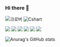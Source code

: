 ### Hi there 👋

<!--
**cheonbosik/cheonbosik** is a ✨ _special_ ✨ repository because its `README.md` (this file) appears on your GitHub profile.

Here are some ideas to get you started:

- 🔭 I’m currently working on ...
- 🌱 I’m currently learning ...
- 👯 I’m looking to collaborate on ...
- 🤔 I’m looking for help with ...
- 💬 Ask me about ...
- 📫 How to reach me: ...
- 😄 Pronouns: ...
- ⚡ Fun fact: ...
-->

<!-- 주석 입니다. : 아래는 마크다운(Mark Down) 작성법입니다. -->
<!-- 주석 입니다. -->
<!--
<h2>마크다운 제목입니다.</h2>

# This is a H1
## This is a H2
### This is a H3
#### This is a H4
##### This is a H5
###### This is a H6
<hr/>
<h2>BlockQuote(블럭인용문자)</h2>

> This is a first blockqute.
>   > This is a second blockqute.
>   >   > This is a third blockqute.

<hr/>
<h3>목록태그</h3>

<ul>
  <li>리스트1</li>
  <li>리스트2</li>
  <li>리스트3</li>
</ul>

<ol>
  <li>리스트1</li>
  <li>리스트2</li>
  <li>리스트3</li>
</ol>

* 하나
  * 둘
    * 셋
+ 1.하나
  + 2.둘
    + 3.셋
- 빨강
  - 녹색
    - 파랑
* 1단계
  + 2단계
    - 3단계
      * 4단계
      
<hr/>

<h3>선그리기</h3>

* * * *
***
*****
- - -
--------


<h3>링크</h3>
<a href="http://www.naver.com">네이버</a>

<font color="#ffff00">노랑(색상지원안됨)</font>

<span style="color:#ffd33d">노랑</span>

-->

<img alt="크로버" src ="https://img.shields.io/badge/Android-3DDC84.svg?&style=for-the-badge&logo=Android&logoColor=006600"/>
<img alt="Cshart" src="https://img.shields.io/badge/Csharp-239120.svg?&style=for-the-badge&logo=Csharp&logoColor=white""/>

<a href="http://daum.net" target="_blank"><img src="https://img.shields.io/badge/Burton-000000?style=dadge&logo=Burton&logoColor=white"/></a>
                                                                                                                                       <a href="http://blog.daum.net" target="_blank"><img src="https://img.shields.io/badge/Burton-000000?style=plastic&logo=Burton&logoColor=white"/></a>
                                                                                                                                       <a href="http://blog.daum.net/cjsk1126" target="_blank"><img src="https://img.shields.io/badge/Burton-000000?style=flat&logo=Burton&logoColor=white"/></a>
                                                                                                                                       <a href="http://daum.net" target="_blank"><img src="https://img.shields.io/badge/Burton-000000?style=flat-square&logo=Burton&logoColor=white"/></a>
                                                                                                                                       <a href="http://daum.net" target="_blank"><img src="https://img.shields.io/badge/Burton-000000?style=social&logo=Burton&logoColor=#ffff00"/></a>
                                                                                                                                       <a href="http://daum.net" target="_blank"><img src="https://img.shields.io/badge/Burton-000000?style=for-the-dadge&logo=Burton&logoColor=white"/></a>

![Anurag's GitHub stats](https://github-readme-stats.vercel.app/api?username=cheonbosik&show_icons=true&theme=radical)

